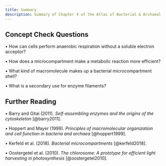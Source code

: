 ```yaml
---
title: Summary
description: Summary of Chapter 4 of the Atlas of Bacterial & Archaeal Cell Structure covers structures that enhance growth in archaea and bacteria
---
```


## Concept Check Questions 

• How can cells perform anaerobic respiration without a soluble electron acceptor?

• How does a microcompartment make a metabolic reaction more efficient?

• What kind of macromolecule makes up a bacterial microcompartment shell?

• What is a secondary use for enzyme filaments?

## Further Reading 

• Barry and Gitai (2011). *Self-assembling enzymes and the origins of the cytoskeleton* [@barry2011].

• Hoppert and Mayer (1999). *Principles of macromolecular organization and cell function in bacteria and archaea* [@hoppert1999].

• Kerfeld et al. (2018). *Bacterial microcompartments* [@kerfeld2018].

• Oostergetel et al. (2010). *The chlorosome: A prototype for efficient light harvesting in photosynthesis* [@oostergetel2010].
